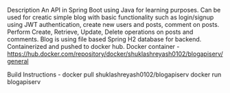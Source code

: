 Description
An API in Spring Boot using Java for learning purposes. Can be used for creatic simple blog with basic functionality such as login/signup using JWT authentication, create new users and posts, comment on posts. Perform Create, Retrieve, Update, Delete operations on posts and comments. Blog is using file based Spring H2 database for backend.
Containerized and pushed to docker hub.
Docker container - https://hub.docker.com/repository/docker/shuklashreyash0102/blogapiserv/general

Build Instructions -
docker pull shuklashreyash0102/blogapiserv
docker run blogapiserv
